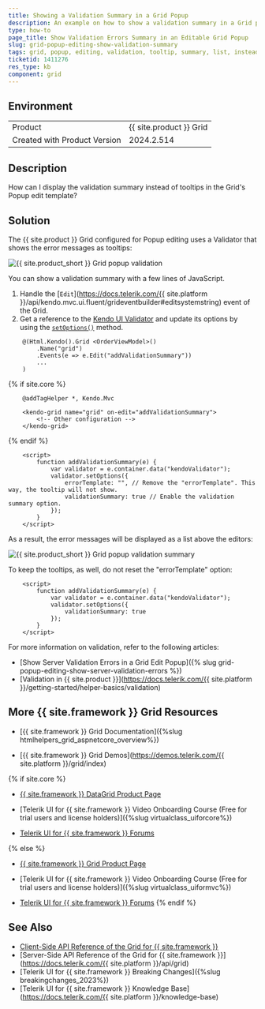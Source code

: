 ```yaml
---
title: Showing a Validation Summary in a Grid Popup
description: An example on how to show a validation summary in a Grid popup template instead of tooltips when working with the {{ site.product }} Grid
type: how-to
page_title: Show Validation Errors Summary in an Editable Grid Popup
slug: grid-popup-editing-show-validation-summary
tags: grid, popup, editing, validation, tooltip, summary, list, instead, remove
ticketid: 1411276
res_type: kb
component: grid
---
```


## Environment

<table>
 <tr>
  <td>Product</td>
  <td>{{ site.product }} Grid</td>
 </tr>
 <tr>
  <td>Created with Product Version</td>
  <td>2024.2.514</td>
 </tr>
</table>

## Description

How can I display the validation summary instead of tooltips in the Grid's Popup edit template?

## Solution

The {{ site.product }} Grid configured for Popup editing uses a Validator that shows the error messages as tooltips:

![{{ site.product_short }} Grid popup validation](images/edit-popup-validation.png)

You can show a validation summary with a few lines of JavaScript.

1. Handle the [`Edit`](https://docs.telerik.com/{{ site.platform }}/api/kendo.mvc.ui.fluent/grideventbuilder#editsystemstring) event of the Grid.
1. Get a reference to the [Kendo UI Validator](https://docs.telerik.com/kendo-ui/controls/validator/overview) and update its options by using the [`setOptions()`](https://docs.telerik.com/kendo-ui/api/javascript/ui/validator/methods/setoptions) method.

```HtmlHelper
    @(Html.Kendo().Grid <OrderViewModel>()
        .Name("grid")
        .Events(e => e.Edit("addValidationSummary"))
        ...
    )
```
{% if site.core %}
```TagHelper
    @addTagHelper *, Kendo.Mvc

    <kendo-grid name="grid" on-edit="addValidationSummary">
        <!-- Other configuration -->
    </kendo-grid>
```
{% endif %}
```Scripts
    <script>
        function addValidationSummary(e) {
            var validator = e.container.data("kendoValidator");
            validator.setOptions({
                errorTemplate: "", // Remove the "errorTemplate". This way, the tooltip will not show.
                validationSummary: true // Enable the validation summary option.
            });
        }
    </script>
```

As a result, the error messages will be displayed as a list above the editors:

![{{ site.product_short }} Grid popup validation summary](images/edit-popup-validation-summary.png)

To keep the tooltips, as well, do not reset the "errorTemplate" option:

```Scripts
    <script>
        function addValidationSummary(e) {
            var validator = e.container.data("kendoValidator");
            validator.setOptions({
                validationSummary: true
            });
        }
    </script>
```

For more information on validation, refer to the following articles:

* [Show Server Validation Errors in a Grid Edit Popup]({% slug grid-popup-editing-show-server-validation-errors %})
* [Validation in {{ site.product }}](https://docs.telerik.com/{{ site.platform }}/getting-started/helper-basics/validation)

## More {{ site.framework }} Grid Resources

* [{{ site.framework }} Grid Documentation]({%slug htmlhelpers_grid_aspnetcore_overview%})

* [{{ site.framework }} Grid Demos](https://demos.telerik.com/{{ site.platform }}/grid/index)

{% if site.core %}
* [{{ site.framework }} DataGrid Product Page](https://www.telerik.com/aspnet-core-ui/grid)

* [Telerik UI for {{ site.framework }} Video Onboarding Course (Free for trial users and license holders)]({%slug virtualclass_uiforcore%})

* [Telerik UI for {{ site.framework }} Forums](https://www.telerik.com/forums/aspnet-core-ui)

{% else %}
* [{{ site.framework }} Grid Product Page](https://www.telerik.com/aspnet-mvc/grid)

* [Telerik UI for {{ site.framework }} Video Onboarding Course (Free for trial users and license holders)]({%slug virtualclass_uiformvc%})

* [Telerik UI for {{ site.framework }} Forums](https://www.telerik.com/forums/aspnet-mvc)
{% endif %}

## See Also

* [Client-Side API Reference of the Grid for {{ site.framework }}](https://docs.telerik.com/kendo-ui/api/javascript/ui/grid)
* [Server-Side API Reference of the Grid for {{ site.framework }}](https://docs.telerik.com/{{ site.platform }}/api/grid)
* [Telerik UI for {{ site.framework }} Breaking Changes]({%slug breakingchanges_2023%})
* [Telerik UI for {{ site.framework }} Knowledge Base](https://docs.telerik.com/{{ site.platform }}/knowledge-base)
